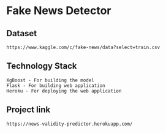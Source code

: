# Fake News Detector

## Dataset 
    https://www.kaggle.com/c/fake-news/data?select=train.csv
## Technology Stack
    XgBoost - For building the model
    Flask - For building web application
    Heroku - For deploying the web application
## Project link
    https://news-validity-predictor.herokuapp.com/   
